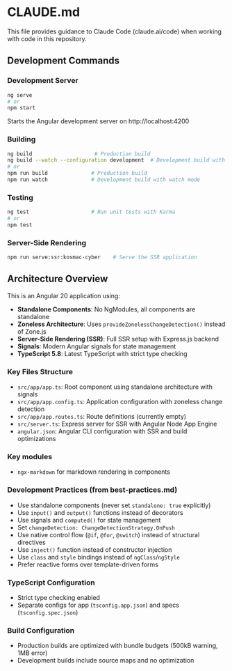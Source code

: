 # CLAUDE.md

This file provides guidance to Claude Code (claude.ai/code) when working with code in this repository.

## Development Commands

### Development Server
```bash
ng serve
# or
npm start
```
Starts the Angular development server on http://localhost:4200

### Building
```bash
ng build                    # Production build
ng build --watch --configuration development  # Development build with watch mode
# or
npm run build              # Production build
npm run watch              # Development build with watch mode
```

### Testing
```bash
ng test                    # Run unit tests with Karma
# or
npm test
```

### Server-Side Rendering
```bash
npm run serve:ssr:kosmac-cyber    # Serve the SSR application
```

## Architecture Overview

This is an Angular 20 application using:
- **Standalone Components**: No NgModules, all components are standalone
- **Zoneless Architecture**: Uses `provideZonelessChangeDetection()` instead of Zone.js
- **Server-Side Rendering (SSR)**: Full SSR setup with Express.js backend
- **Signals**: Modern Angular signals for state management
- **TypeScript 5.8**: Latest TypeScript with strict type checking

### Key Files Structure
- `src/app/app.ts`: Root component using standalone architecture with signals
- `src/app/app.config.ts`: Application configuration with zoneless change detection
- `src/app/app.routes.ts`: Route definitions (currently empty)
- `src/server.ts`: Express server for SSR with Angular Node App Engine
- `angular.json`: Angular CLI configuration with SSR and build optimizations

### Key modules
- `ngx-markdown` for markdown rendering in components

### Development Practices (from best-practices.md)
- Use standalone components (never set `standalone: true` explicitly)
- Use `input()` and `output()` functions instead of decorators
- Use signals and `computed()` for state management
- Set `changeDetection: ChangeDetectionStrategy.OnPush`
- Use native control flow (`@if`, `@for`, `@switch`) instead of structural directives
- Use `inject()` function instead of constructor injection
- Use `class` and `style` bindings instead of `ngClass`/`ngStyle`
- Prefer reactive forms over template-driven forms

### TypeScript Configuration
- Strict type checking enabled
- Separate configs for app (`tsconfig.app.json`) and specs (`tsconfig.spec.json`)

### Build Configuration
- Production builds are optimized with bundle budgets (500kB warning, 1MB error)
- Development builds include source maps and no optimization

